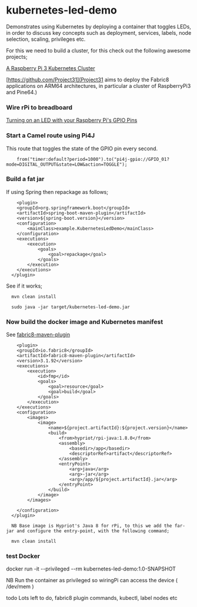# kubernetes-led-demo

Demonstrates using Kubernetes by deploying a container that toggles LEDs, in order to discuss key concepts such as deployment, services, labels, node selection, scaling, privileges etc.

For this we need to build a cluster, for this check out the following awesome projects;

[A Raspberry Pi 3 Kubernetes Cluster](https://ro14nd.de/kubernetes-on-raspberry-pi3)

[https://github.com/Project31](Project31 aims to deploy the Fabric8 applications on ARM64 architectures, in particular a cluster of RaspberryPi3 and Pine64.)

### Wire rPi to breadboard

[Turning on an LED with your Raspberry Pi's GPIO Pins](https://thepihut.com/blogs/raspberry-pi-tutorials/27968772-turning-on-an-led-with-your-raspberry-pis-gpio-pins)

### Start a Camel route using Pi4J

  This route that toggles the state of the GPIO pin every second.

        from("timer:default?period=1000").to("pi4j-gpio://GPIO_01?mode=DIGITAL_OUTPUT&state=LOW&action=TOGGLE");

### Build a fat jar

  If using Spring then repackage as follows;


        <plugin>
        <groupId>org.springframework.boot</groupId>
        <artifactId>spring-boot-maven-plugin</artifactId>
        <version>${spring-boot.version}</version>
        <configuration>
            <mainClass>example.KubernetesLedDemo</mainClass>
        </configuration>
        <executions>
            <execution>
                <goals>
                    <goal>repackage</goal>
                </goals>
            </execution>
        </executions>
      </plugin>

 See if it works;

      mvn clean install

      sudo java -jar target/kubernetes-led-demo.jar



### Now build the docker image and Kubernetes manifest

 See [fabric8-maven-plugin](https://github.com/fabric8io/fabric8-maven-plugin)



        <plugin>
        <groupId>io.fabric8</groupId>
        <artifactId>fabric8-maven-plugin</artifactId>
        <version>3.1.92</version>
        <executions>
            <execution>
                <id>fmp</id>
                <goals>
                    <goal>resource</goal>
                    <goal>build</goal>
                </goals>
            </execution>
        </executions>
        <configuration>
            <images>
                <image>
                    <name>${project.artifactId}:${project.version}</name>
                    <build>
                        <from>hypriot/rpi-java:1.8.0</from>
                        <assembly>
                            <basedir>/app</basedir>
                            <descriptorRef>artifact</descriptorRef>
                        </assembly>
                        <entryPoint>
                            <arg>java</arg>
                            <arg>-jar</arg>
                            <arg>/app/${project.artifactId}.jar</arg>
                        </entryPoint>
                    </build>
                </image>
            </images>

        </configuration>
      </plugin>

      NB Base image is Hypriot's Java 8 for rPi, to this we add the far-jar and configure the entry-point, with the following command;

      mvn clean install


### test Docker
  docker run -it --privileged --rm kubernetes-led-demo:1.0-SNAPSHOT

  NB Run the container as privileged so wiringPi can access the device ( /dev/mem )

todo Lots left to do, fabric8 plugin commands, kubectl, label nodes etc
